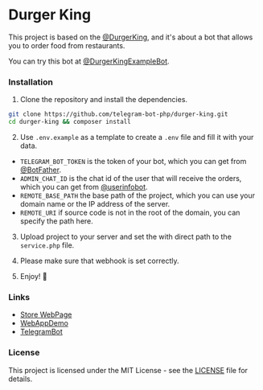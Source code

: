 # Durger King
This project is based on the [@DurgerKing](https://t.me/DurgerKingBot), and it's about a bot that allows you to order food from restaurants.

You can try this bot at [@DurgerKingExampleBot](https://t.me/DurgerKingExampleBot).


### Installation

1. Clone the repository and install the dependencies.

```bash
git clone https://github.com/telegram-bot-php/durger-king.git
cd durger-king && composer install
```

2. Use `.env.example` as a template to create a `.env` file and fill it with your data.
  - `TELEGRAM_BOT_TOKEN` is the token of your bot, which you can get from [@BotFather](https://t.me/BotFather).
  - `ADMIN_CHAT_ID` is the chat id of the user that will receive the orders, which you can get from [@userinfobot](https://t.me/userinfobot).
  - `REMOTE_BASE_PATH` the base path of the project, which you can use your domain name or the IP address of the server.
  - `REMOTE_URI` if source code is not in the root of the domain, you can specify the path here.

3. Upload project to your server and set the with direct path to the `service.php` file.

4. Please make sure that webhook is set correctly.

5. Enjoy! 🎉


### Links

- [Store WebPage](https://apps.litehex.com/durger-king/public/)
- [WebAppDemo](https://apps.litehex.com/durger-king/public/demo.php)
- [TelegramBot](https://t.me/DurgerKingExampleBot)

### License

This project is licensed under the MIT License - see the [LICENSE](LICENSE) file for details.